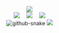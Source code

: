 <div align="center">

  <!-- dynamic typing effect 动态打字效果 -->
  <div>
    <a href="https://blog.storical.space/">
      <img src="https://readme-typing-svg.demolab.com?font=Fira+Code&pause=1000&width=800&lines=欢迎各位乘坐星空的列车，来到这座充满故事的魔法小屋;现在，跟着微风和光芒的指引，一起去旅行吧~~&center=true&size=27" />
    </a>
  </div>

  <!-- profile logo 个人资料徽标 -->
  <div>
    <a href="https://www.storical.space/"><img src="https://img.shields.io/badge/Website-个人主页-blue" /></a>&emsp;
    <a href="https://blog.storical.space/"><img src="https://img.shields.io/badge/Blog-博客-8c36db" /></a>&emsp;
    <!-- wakatime -->    
    <a href="https://wakatime.com/@SinzMise"><img src="https://wakatime.com/badge/user/5d9507b6-015d-469b-9b16-0c9f2d6ed29a.svg" /></a>

  </div>

  <!-- Snake Code Contribution Map 贪吃蛇代码贡献图 -->
  <picture>
    <source media="(prefers-color-scheme: dark)" srcset="https://cdn.jsdelivr.net/gh/SinzMise/SinzMise/profile-snake-contrib/github-contribution-grid-snake-dark.svg" />
    <source media="(prefers-color-scheme: light)" srcset="https://cdn.jsdelivr.net/gh/SinzMise/SinzMise/profile-snake-contrib/github-contribution-grid-snake-light.svg" />
    <img alt="github-snake" src="https://cdn.jsdelivr.net/gh/SinzMise/SinzMise/profile-snake-contrib/github-contribution-grid-snake-dark.svg" />
  </picture>

  <picture>
    <img src="https://skillicons.dev/icons?i=windows,visualstudio,vscode,md,git,notion,mysql,nginx,cloudflare,js,css,html,jquery,discord,github,gmail,gulp,nodejs,npm,ps,php,powershell&perline=15" />
  </picture>

</div>
